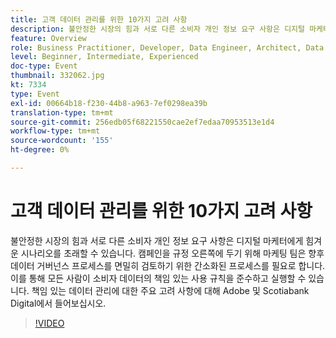 ```yaml
---
title: 고객 데이터 관리를 위한 10가지 고려 사항
description: 불안정한 시장의 힘과 서로 다른 소비자 개인 정보 요구 사항은 디지털 마케터에게 힘겨운 시나리오를 초래할 수 있습니다. 캠페인을 규정 오른쪽에 두기 위해 마케팅 팀은 향후 데이터 거버넌스 프로세스를 면밀히 검토하기 위한 간소화된 프로세스를 필요로 합니다. 이를 통해 모든 사람이 소비자 데이터의 책임 있는 사용 규칙을 준수하고 실행할 수 있습니다. 책임 있는 데이터 관리에 대한 주요 고려 사항에 대해 Adobe 및 Scotiabank Digital에서 들어보십시오.
feature: Overview
role: Business Practitioner, Developer, Data Engineer, Architect, Data Architect, Administrator, Leader
level: Beginner, Intermediate, Experienced
doc-type: Event
thumbnail: 332062.jpg
kt: 7334
type: Event
exl-id: 00664b18-f230-44b8-a963-7ef0298ea39b
translation-type: tm+mt
source-git-commit: 256edb05f68221550cae2ef7edaa70953513e1d4
workflow-type: tm+mt
source-wordcount: '155'
ht-degree: 0%

---
```


# 고객 데이터 관리를 위한 10가지 고려 사항

불안정한 시장의 힘과 서로 다른 소비자 개인 정보 요구 사항은 디지털 마케터에게 힘겨운 시나리오를 초래할 수 있습니다. 캠페인을 규정 오른쪽에 두기 위해 마케팅 팀은 향후 데이터 거버넌스 프로세스를 면밀히 검토하기 위한 간소화된 프로세스를 필요로 합니다. 이를 통해 모든 사람이 소비자 데이터의 책임 있는 사용 규칙을 준수하고 실행할 수 있습니다. 책임 있는 데이터 관리에 대한 주요 고려 사항에 대해 Adobe 및 Scotiabank Digital에서 들어보십시오.

>[!VIDEO](https://video.tv.adobe.com/v/332062/?quality=12&learn=on)
